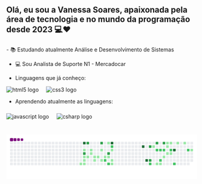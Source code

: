 <h2 align="left">Olá, eu sou a Vanessa Soares, apaixonada pela área de tecnologia e no mundo da programação desde 2023 💻❤️ </h2>

###

<p align="left">- 📚 Estudando atualmente Análise e Desenvolvimento de Sistemas <br>
  
  - 💻 Sou Analista de Suporte N1 - Mercadocar <br>
  
  - Linguagens que já conheço:<br> 

  <img src="https://cdn.jsdelivr.net/gh/devicons/devicon/icons/html5/html5-original.svg" height="40" alt="html5 logo"  />
  <img width="12" />
  <img src="https://cdn.jsdelivr.net/gh/devicons/devicon/icons/css3/css3-original.svg" height="40" alt="css3 logo"  />
  <img width="12" />
  
  
  - Aprendendo atualmente as linguagens:</p>

###

<div align="left">
  <img src="https://cdn.jsdelivr.net/gh/devicons/devicon/icons/javascript/javascript-original.svg" height="40" alt="javascript logo"  />
  <img width="12" />
  <img src="https://cdn.jsdelivr.net/gh/devicons/devicon/icons/csharp/csharp-original.svg" height="40" alt="csharp logo"  />
</div>






# ![snake gif](https://github.com/V4n-Soar3s/V4n-Soar3s/blob/output/github-contribution-grid-snake.gif)
